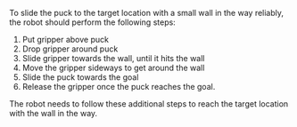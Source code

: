To slide the puck to the target location with a small wall in the way reliably, the robot should perform the following steps:

1. Put gripper above puck
2. Drop gripper around puck
3. Slide gripper towards the wall, until it hits the wall
4. Move the gripper sideways to get around the wall
5. Slide the puck towards the goal 
6. Release the gripper once the puck reaches the goal. 

The robot needs to follow these additional steps to reach the target location with the wall in the way.